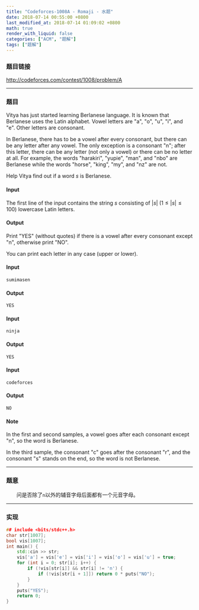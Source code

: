 ```yaml
---
title: "Codeforces-1008A - Romaji - 水题"
date: 2018-07-14 00:55:00 +0800
last_modified_at: 2018-07-14 01:09:02 +0800
math: true
render_with_liquid: false
categories: ["ACM", "题解"]
tags: ["题解"]
---
```


### 题目链接

http://codeforces.com/contest/1008/problem/A

---
### 题目

Vitya has just started learning Berlanese language. It is known that Berlanese uses the Latin alphabet. Vowel letters are "a", "o", "u", "i", and "e". Other letters are consonant.

In Berlanese, there has to be a vowel after every consonant, but there can be any letter after any vowel. The only exception is a consonant "n"; after this letter, there can be any letter (not only a vowel) or there can be no letter at all. For example, the words "harakiri", "yupie", "man", and "nbo" are Berlanese while the words "horse", "king", "my", and "nz" are not.

Help Vitya find out if a word $s$ is Berlanese.

#### Input
The first line of the input contains the string $s$ consisting of $|s|$ ($1\leq |s|\leq 100$) lowercase Latin letters.

#### Output
Print "YES" (without quotes) if there is a vowel after every consonant except "n", otherwise print "NO".

You can print each letter in any case (upper or lower).

#### Input
```
sumimasen
```
#### Output
```
YES
```
#### Input
```
ninja
```
#### Output
```
YES
```
#### Input
```
codeforces
```
#### Output
```
NO
```
#### Note
In the first and second samples, a vowel goes after each consonant except "n", so the word is Berlanese.

In the third sample, the consonant "c" goes after the consonant "r", and the consonant "s" stands on the end, so the word is not Berlanese.

---
### 题意

&emsp;&emsp;问是否除了`n`以外的辅音字母后面都有一个元音字母。

---
### 实现

```cpp
## include <bits/stdc++.h>
char str[1007];
bool vis[1007];
int main() {
    std::cin >> str;
    vis['a'] = vis['e'] = vis['i'] = vis['o'] = vis['u'] = true;
    for (int i = 0; str[i]; i++) {
        if (!vis[str[i]] && str[i] != 'n') {
            if (!vis[str[i + 1]]) return 0 * puts("NO");
        }
    }
    puts("YES");
    return 0;
}
```